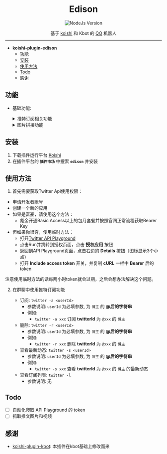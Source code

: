 <div align="center">

# Edison

![NodeJs Version](https://img.shields.io/badge/NodeJs-18-blue)

基于 [koishi](../../../../koishijs/koishi) 和 Kbot 的 [QQ](../../../../Mrs4s/go-cqhttp) 机器人

</div>

---

- **koishi-plugin-edison**
  - [功能](#功能)
  - [安装](#安装)
  - [使用方法](#使用方法)
  - [Todo](#todo)
  - [感谢](#感谢)

## 功能

- 基础功能:

  <details>

    <summary> 推特订阅相关功能</summary>

    **订阅/删除**: 订阅/删除推特博主

    **查看最新动态**: 查看推特博主最新动态

    **查看订阅列表**: 查看订阅的推特博主列表
  </details>

  <details>

    <summary> 图片拼接功能 </summary>

    **图片批量拼接**: 发送多张图片，按照指定张数拼接起来
  </details>

## 安装

1. 下载插件运行平台 [Koishi](https://koishi.chat/)
2. 在插件平台的 **`插件市场`** 中搜索 **`edison`** 并安装

## 使用方法

1. 首先需要获取Twitter Api使用权限：
 - 申请开发者账号
 - 创建一个新的应用
 - 如果是富豪，请使用这个方法：
   - 氪金开通Basic Access以上的包月套餐并按照官网正常流程获取Bearer Key
 - 但如果你很穷，使用临时方法：
   - 打开[Twitter API Playground](https://oauth-playground.glitch.me/?id=usersIdTweets&params=%28%27id%21%27114514%27%29_)
   - 点击Run并跳转到授权页面，点击 **授权应用** 按钮
   - 返回到API Playground页面，点击右边的 **Details** 按钮（图标显示3个小点）
   - 打开 **Include access token** 开关，并复制 **cURL** 一栏中 **Bearer** 后的token

注意使用临时方法的话每两小时token就会过期，之后会想办法解决这个问题。

2. 在群聊中使用推特订阅功能

    - 订阅: `twitter -a <userId>`
      - 参数说明: `userId` 为必填参数, 为 `博主` 的 **@后的字符串**
      - 例如:
        - `twitter -a xxx` 订阅 **twitterId** 为 `@xxx` 的 `博主`
    - 删除: `twitter -r <userId>`
      - 参数说明: `userId` 为必填参数, 为 `博主` 的 **@后的字符串**
      - 例如:
        - `twitter -r xxx` 删除 **twitterId** 为 `@xxx` 的 `博主`
    - 查看最新动态: `twitter -s <userId>`
      - 参数说明: `userId` 为必填参数, 为 `博主` 的 **@后的字符串**
      - 例如:
        - `twitter -s xxx` 查看 **twitterId** 为 `@xxx` 的 `博主` 的最新动态
    - 查看订阅列表: `twitter -l`
      - 参数说明: 无

## Todo

- [ ] 自动化爬取 API Playground 的 token
- [ ] 抓取推文图片和视频

## 感谢

- [koishi-plugin-kbot](https://github.com/Kabuda-czh/koishi-plugin-kbot): 本插件在kbot基础上修改而来